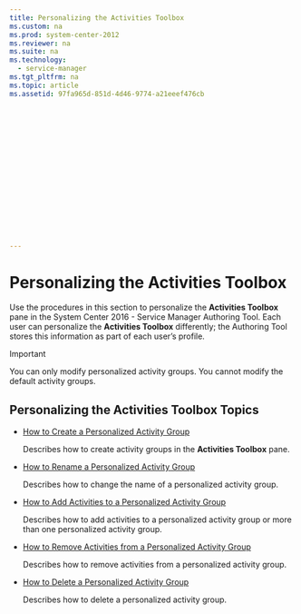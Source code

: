 ```yaml
---
title: Personalizing the Activities Toolbox
ms.custom: na
ms.prod: system-center-2012
ms.reviewer: na
ms.suite: na
ms.technology: 
  - service-manager
ms.tgt_pltfrm: na
ms.topic: article
ms.assetid: 97fa965d-851d-4d46-9774-a21eeef476cb
 

















---
```

# Personalizing the Activities Toolbox
Use the procedures in this section to personalize the **Activities Toolbox** pane in the System Center 2016 - Service Manager Authoring Tool. Each user can personalize the **Activities Toolbox** differently; the Authoring Tool stores this information as part of each user’s profile.  
  
> [!IMPORTANT]  
>  You can only modify personalized activity groups. You cannot modify the default activity groups.  
  
## Personalizing the Activities Toolbox Topics  
  
-   [How to Create a Personalized Activity Group](../../../sm/manage/author/How-to-Create-a-Personalized-Activity-Group.md)  
  
     Describes how to create activity groups in the **Activities Toolbox** pane.  
  
-   [How to Rename a Personalized Activity Group](../../../sm/manage/author/How-to-Rename-a-Personalized-Activity-Group.md)  
  
     Describes how to change the name of a personalized activity group.  
  
-   [How to Add Activities to a Personalized Activity Group](../../../sm/manage/author/How-to-Add-Activities-to-a-Personalized-Activity-Group.md)  
  
     Describes how to add activities to a personalized activity group or more than one personalized activity group.  
  
-   [How to Remove Activities from a Personalized Activity Group](../../../sm/manage/author/How-to-Remove-Activities-from-a-Personalized-Activity-Group.md)  
  
     Describes how to remove activities from a personalized activity group.  
  
-   [How to Delete a Personalized Activity Group](../../../sm/manage/author/How-to-Delete-a-Personalized-Activity-Group.md)  
  
     Describes how to delete a personalized activity group.
